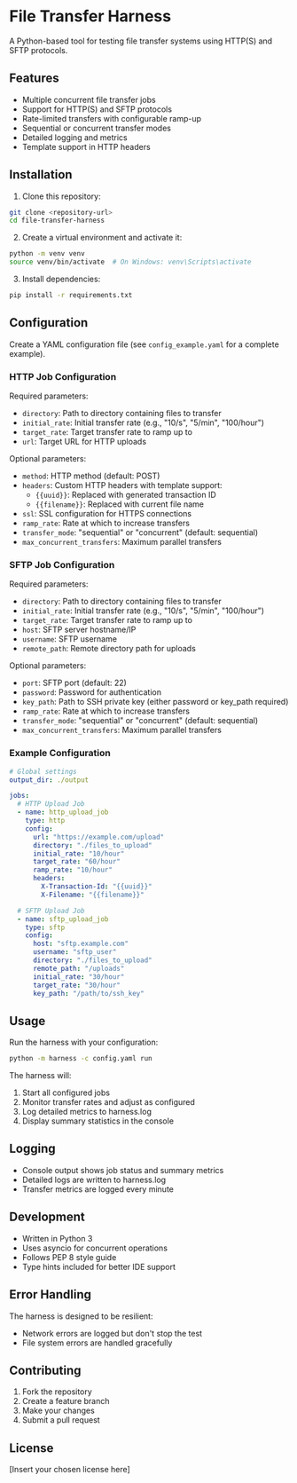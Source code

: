 # File Transfer Harness

A Python-based tool for testing file transfer systems using HTTP(S) and SFTP protocols.

## Features

- Multiple concurrent file transfer jobs
- Support for HTTP(S) and SFTP protocols
- Rate-limited transfers with configurable ramp-up
- Sequential or concurrent transfer modes
- Detailed logging and metrics
- Template support in HTTP headers

## Installation

1. Clone this repository:
```bash
git clone <repository-url>
cd file-transfer-harness
```

2. Create a virtual environment and activate it:
```bash
python -m venv venv
source venv/bin/activate  # On Windows: venv\Scripts\activate
```

3. Install dependencies:
```bash
pip install -r requirements.txt
```

## Configuration

Create a YAML configuration file (see `config_example.yaml` for a complete example).

### HTTP Job Configuration

Required parameters:
- `directory`: Path to directory containing files to transfer
- `initial_rate`: Initial transfer rate (e.g., "10/s", "5/min", "100/hour")
- `target_rate`: Target transfer rate to ramp up to
- `url`: Target URL for HTTP uploads

Optional parameters:
- `method`: HTTP method (default: POST)
- `headers`: Custom HTTP headers with template support:
  - `{{uuid}}`: Replaced with generated transaction ID
  - `{{filename}}`: Replaced with current file name
- `ssl`: SSL configuration for HTTPS connections
- `ramp_rate`: Rate at which to increase transfers
- `transfer_mode`: "sequential" or "concurrent" (default: sequential)
- `max_concurrent_transfers`: Maximum parallel transfers

### SFTP Job Configuration

Required parameters:
- `directory`: Path to directory containing files to transfer
- `initial_rate`: Initial transfer rate (e.g., "10/s", "5/min", "100/hour")
- `target_rate`: Target transfer rate to ramp up to
- `host`: SFTP server hostname/IP
- `username`: SFTP username
- `remote_path`: Remote directory path for uploads

Optional parameters:
- `port`: SFTP port (default: 22)
- `password`: Password for authentication
- `key_path`: Path to SSH private key (either password or key_path required)
- `ramp_rate`: Rate at which to increase transfers
- `transfer_mode`: "sequential" or "concurrent" (default: sequential)
- `max_concurrent_transfers`: Maximum parallel transfers

### Example Configuration

```yaml
# Global settings
output_dir: ./output

jobs:
  # HTTP Upload Job
  - name: http_upload_job
    type: http
    config:
      url: "https://example.com/upload"
      directory: "./files_to_upload"
      initial_rate: "10/hour"
      target_rate: "60/hour"
      ramp_rate: "10/hour"
      headers:
        X-Transaction-Id: "{{uuid}}"
        X-Filename: "{{filename}}"

  # SFTP Upload Job
  - name: sftp_upload_job
    type: sftp
    config:
      host: "sftp.example.com"
      username: "sftp_user"
      directory: "./files_to_upload"
      remote_path: "/uploads"
      initial_rate: "30/hour"
      target_rate: "30/hour"
      key_path: "/path/to/ssh_key"
```

## Usage

Run the harness with your configuration:

```bash
python -m harness -c config.yaml run
```

The harness will:
1. Start all configured jobs
2. Monitor transfer rates and adjust as configured
3. Log detailed metrics to harness.log
4. Display summary statistics in the console

## Logging

- Console output shows job status and summary metrics
- Detailed logs are written to harness.log
- Transfer metrics are logged every minute

## Development

- Written in Python 3
- Uses asyncio for concurrent operations
- Follows PEP 8 style guide
- Type hints included for better IDE support

## Error Handling

The harness is designed to be resilient:
- Network errors are logged but don't stop the test
- File system errors are handled gracefully

## Contributing

1. Fork the repository
2. Create a feature branch
3. Make your changes
4. Submit a pull request

## License

[Insert your chosen license here] 